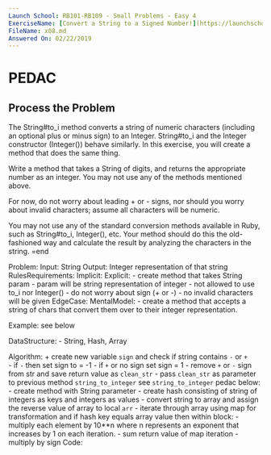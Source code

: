 ```yaml
---
Launch School: RB101-RB109 - Small Problems - Easy 4
ExerciseName: [Convert a String to a Signed Number!](https://launchschool.com/exercises/52e5f20f)
FileName: x08.md
Answered On: 02/22/2019
---
```


# PEDAC

## Process the Problem
  The String#to_i method converts a string of numeric characters (including an
  optional plus or minus sign) to an Integer. String#to_i and the Integer constructor 
  (Integer()) behave similarly. In this exercise, you will create a method that 
  does the same thing.

  Write a method that takes a String of digits, and returns the appropriate 
  number as an integer. You may not use any of the methods mentioned above.

  For now, do not worry about leading + or - signs, nor should you worry about 
  invalid characters; assume all characters will be numeric.

  You may not use any of the standard conversion methods available in Ruby, 
  such as String#to_i, Integer(), etc. Your method should do this the 
  old-fashioned way and calculate the result by analyzing the characters in 
  the string.
=end

Problem:
  Input: String
  Output: Integer representation of that string
  RulesRequirements:
    Implicit:
    Explicit:
      - create method that takes String param
      - param will be string representation of integer
      - not allowed to use to_i nor Integer()
      - do not worry about sign (+ or -)
      - no invalid characters will be given
    EdgeCase:
  MentalModel:
      - create a method that accepts a string of chars that 
        convert them over to their integer representation.
          
Example: see below
        
DataStructure:
      - String, Hash, Array
        
Algorithm:
    + create new variable `sign` and check if string contains `-` or `+`  
      - if `-` then set sign to = -1
      - if `+` or no sign set sign = 1
    - remove `+` or `-` sign from str and save return value as `clean_str`
    - pass `clean_str` as parameter to previous method `string_to_integer`
      see `string_to_integer` pedac below: 
      - create method with String parameter
      - create hash consisting of string of integers as keys
      and integers as values
      - convert string to array and assign the reverse value of
        array to local `arr`
      - iterate through array using map for transformation and 
        if hash key equals array value then within block:
          - multiply each element by 10**n where n represents an 
            exponent that increases by 1 on each iteration.
      - sum return value of map iteration 
    - multiply by sign
Code:

